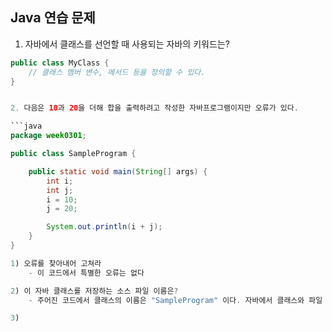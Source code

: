 ## Java 연습 문제

1. 자바에서 클래스를 선언할 때 사용되는 자바의 키워드는?

```java
public class MyClass {
    // 클래스 멤버 변수, 메서드 등을 정의할 수 있다.
}


2. 다음은 10과 20을 더해 합을 출력하려고 작성한 자바프로그램이지만 오류가 있다.

```java
package week0301;

public class SampleProgram {

    public static void main(String[] args) {
        int i;
        int j;
        i = 10;
        j = 20;

        System.out.println(i + j);
    }
}

1) 오류를 찾아내어 고쳐라
    - 이 코드에서 특별한 오류는 없다

2) 이 자바 클래스를 저장하는 소스 파일 이름은?
    - 주어진 코드에서 클래스의 이름은 "SampleProgram" 이다. 자바에서 클래스와 파일 이름을 맞추는 관례이기도 하다.

3)
